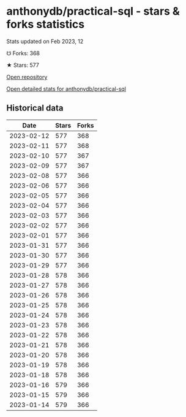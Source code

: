 # anthonydb/practical-sql - stars & forks statistics

Stats updated on Feb 2023, 12

☋ Forks: 368

★ Stars: 577

[Open repository](https://github.com/anthonydb/practical-sql)

[Open detailed stats for anthonydb/practical-sql](https://reviewgithub.com/rep/anthonydb/practical-sql)

## Historical data
| Date | Stars | Forks |
|------|-------|-------|
| 2023-02-12 | 577 | 368 | 
| 2023-02-11 | 577 | 368 | 
| 2023-02-10 | 577 | 367 | 
| 2023-02-09 | 577 | 367 | 
| 2023-02-08 | 577 | 366 | 
| 2023-02-06 | 577 | 366 | 
| 2023-02-05 | 577 | 366 | 
| 2023-02-04 | 577 | 366 | 
| 2023-02-03 | 577 | 366 | 
| 2023-02-02 | 577 | 366 | 
| 2023-02-01 | 577 | 366 | 
| 2023-01-31 | 577 | 366 | 
| 2023-01-30 | 577 | 366 | 
| 2023-01-29 | 577 | 366 | 
| 2023-01-28 | 578 | 366 | 
| 2023-01-27 | 578 | 366 | 
| 2023-01-26 | 578 | 366 | 
| 2023-01-25 | 578 | 366 | 
| 2023-01-24 | 578 | 366 | 
| 2023-01-23 | 578 | 366 | 
| 2023-01-22 | 578 | 366 | 
| 2023-01-21 | 578 | 366 | 
| 2023-01-20 | 578 | 366 | 
| 2023-01-19 | 578 | 366 | 
| 2023-01-18 | 578 | 366 | 
| 2023-01-16 | 579 | 366 | 
| 2023-01-15 | 579 | 366 | 
| 2023-01-14 | 579 | 366 | 

